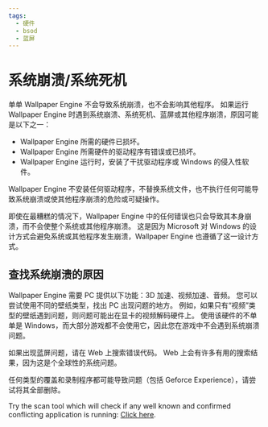 ```yaml
---
tags:
  - 硬件
  - bsod
  - 蓝屏
---
```


# 系统崩溃/系统死机
单单 Wallpaper Engine 不会导致系统崩溃，也不会影响其他程序。 如果运行 Wallpaper Engine 时遇到系统崩溃、系统死机、蓝屏或其他程序崩溃，原因可能是以下之一：

* Wallpaper Engine 所需的硬件已损坏。
* Wallpaper Engine 所需硬件的驱动程序有错误或已损坏。
* Wallpaper Engine 运行时，安装了干扰驱动程序或 Windows 的侵入性软件。

Wallpaper Engine 不安装任何驱动程序，不替换系统文件，也不执行任何可能导致系统崩溃或使其他程序崩溃的危险或可疑操作。

即使在最糟糕的情况下，Wallpaper Engine 中的任何错误也只会导致其本身崩溃，而不会使整个系统或其他程序崩溃。 这是因为 Microsoft 对 Windows 的设计方式会避免系统或其他程序发生崩溃，Wallpaper Engine 也遵循了这一设计方式。

## 查找系统崩溃的原因
Wallpaper Engine 需要 PC 提供以下功能：3D 加速、视频加速、音频。 您可以尝试使用不同的壁纸类型，找出 PC 出现问题的地方。 例如，如果只有“视频”类型的壁纸遇到问题，则问题可能出在显卡的视频解码硬件上。 使用该硬件的不单单是 Windows，而大部分游戏都不会使用它，因此您在游戏中不会遇到系统崩溃问题。

如果出现蓝屏问题，请在 Web 上搜索错误代码。 Web 上会有许多有用的搜索结果，因为这是个全球性的系统问题。

任何类型的覆盖和录制程序都可能导致问题（包括 Geforce Experience），请尝试将其全部删除。

Try the scan tool which will check if any well known and confirmed conflicting application is running: [Click here](/debug/scantool_support.html).